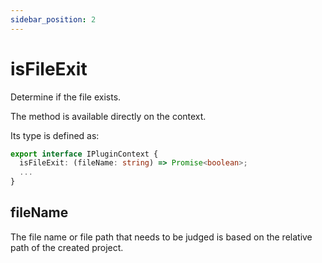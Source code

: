 ```yaml
---
sidebar_position: 2
---
```


# isFileExit

Determine if the file exists.

The method is available directly on the context.

Its type is defined as:

```ts
export interface IPluginContext {
  isFileExit: (fileName: string) => Promise<boolean>;
  ...
}
```

## fileName

The file name or file path that needs to be judged is based on the relative path of the created project.
